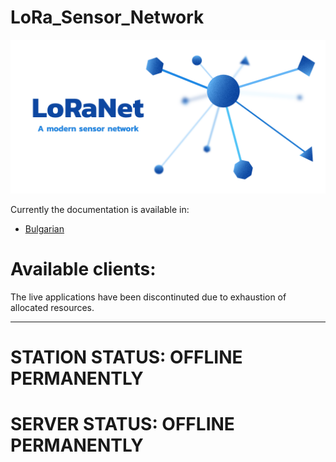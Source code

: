 # LoRa_Sensor_Network

<img src="https://github.com/NikolaTotev/LoRa_Sensor_Network/blob/main/Documentation/Graphics/GooglePlay_Feature_Graphic.png" alt="LoRaNet Feature Graphic"/>


Currently the documentation is available in:
- [Bulgarian](https://github.com/NikolaTotev/LoRa_Sensor_Network/blob/main/Documentation/LoRaNet_Documentation.pdf)
# Available clients:

The live applications have been discontinuted due to exhaustion of allocated resources.

---
# STATION STATUS: OFFLINE PERMANENTLY
# SERVER STATUS: OFFLINE PERMANENTLY
